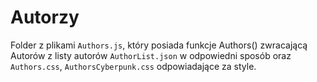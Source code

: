 # Autorzy

Folder z plikami `Authors.js`, który posiada funkcje Authors() zwracającą Autorów z listy autorów `AuthorList.json` w odpowiedni sposób oraz `Authors.css`, `AuthorsCyberpunk.css` odpowiadające za style.
